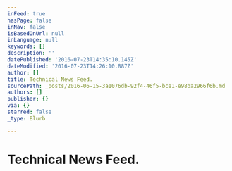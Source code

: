 ```yaml
---
inFeed: true
hasPage: false
inNav: false
isBasedOnUrl: null
inLanguage: null
keywords: []
description: ''
datePublished: '2016-07-23T14:35:10.145Z'
dateModified: '2016-07-23T14:26:10.887Z'
author: []
title: Technical News Feed.
sourcePath: _posts/2016-06-15-3a1076db-92f4-46f5-bce1-e98ba2966f6b.md
authors: []
publisher: {}
via: {}
starred: false
_type: Blurb

---
```

# Technical News Feed.